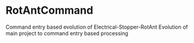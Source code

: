 # RotAntCommand
Command entry based evolution of Electrical-Stopper-RotAnt
Evolution of main project to command entry based processing
